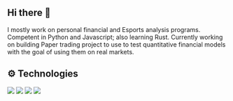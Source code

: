 ## Hi there 👋
I mostly work on personal financial and Esports analysis programs. Competent in Python and Javascript; also learning Rust. Currently working on building Paper trading project to use to test quantitative financial models with the goal of using them on real markets.

## ⚙️ Technologies

![](https://img.shields.io/badge/Lang-Python-blue)
![](https://img.shields.io/badge/Lang-JavaScript-blue)
![](https://img.shields.io/badge/Lang-TypeScript-blue)
![](https://img.shields.io/badge/Lang-Rust-blue)

<!--
**Icantu98/Icantu98** is a ✨ _special_ ✨ repository because its `README.md` (this file) appears on your GitHub profile.

Here are some ideas to get you started:

- 🔭 I’m currently working on ...
- 🌱 I’m currently learning ...
- 👯 I’m looking to collaborate on ...
- 🤔 I’m looking for help with ...
- 💬 Ask me about ...
- 📫 How to reach me: ...
- 😄 Pronouns: ...
- ⚡ Fun fact: ...
-->
